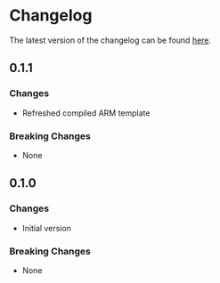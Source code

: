 # Changelog

The latest version of the changelog can be found [here](https://github.com/Azure/bicep-registry-modules/blob/main/avm/res/authorization/role-assignment/sub-scope/CHANGELOG.md).

## 0.1.1

### Changes

- Refreshed compiled ARM template

### Breaking Changes

- None

## 0.1.0

### Changes

- Initial version

### Breaking Changes

- None
